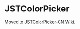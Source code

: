 # JSTColorPicker

Moved to [JSTColorPicker-CN Wiki](https://github.com/Lessica/JSTColorPicker-CN/wiki).
